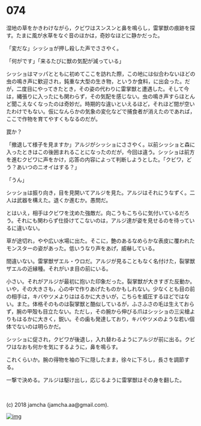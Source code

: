 # 074

湿地の草をかきわけながら，クビワはスンスンと鼻を鳴らし，雷掌獣の痕跡を探す。たまに風が水草をなぐ音のほかは，奇妙なほどに静かだった。  

「変だな」シッショが押し殺した声でささやく。  

「何がです」「来るたびに獣の気配が減っている」  

シッショはマッパとともに初めてここを訪れた際，この地には似合わないほどの虫の鳴き声に歓迎され，鈍重な大型の生き物，というか食料，に出会った。だが，二度目にやってきたとき，その姿の代わりに雷掌獣と遭遇した。そして今は，縄張りに入ったにも関わらず，その気配を感じない。虫の鳴き声すらほとんど聞こえなくなったのは奇妙だ。時期的な違いといえるほど，それほど間が空いたわけでもない。仮になんらかの気象の変化などで捕食者が消えたのであれば，ここで作物を育てやすくもなるのだが。  

罠か？  

「撤退して様子を見ますか」アルジがシッショにささやく。以前シッショと森に入ったときはこの後囲まれることになったのだが，今回は違う。シッショは前方を進むクビワに声をかけ，応答の内容によって判断しようとした。「クビワ，どう？あいつのニオイはする？」  

「うん」  

シッショは振り向き，目を見開いてアルジを見た。アルジはそれにうなずく。二人は武器を構えた。退くか進むか。愚問だ。  

とはいえ，相手はクビワを沈めた強敵だ。向こうもこちらに気付いているだろう。それにも関わらず仕掛けてこないのは，アルジ達が姿を見せるのを待っているに違いない。  

草が途切れ，やや広い水場に出た。そこに，艶のあるなめらかな表皮に覆われたモンスターの姿があった。低いうなり声をあげ，威嚇している。  

間違いない。雷掌獣ザエル・ウロだ。アルジが見ることもなく名付けた，裂掌獣ザエルの近縁種。それがいま目の前にいる。  

小さい。それがアルジが最初に抱いた印象だった。裂掌獣が大きすぎた反動か。いや，その大きさも，心の中で作りあげたものかもしれない。少なくとも目の前の相手は，キバやツメよりははるかに大きいが，こちらを威圧するほどではない。また。体格そのものは裂掌獣と酷似しているが，ふさふさの毛は生えておらず，腕の甲殻も目立たない。ただし，その腕から伸びる爪はシッショの三尖槍よりもはるかに大きく，鋭い。その歯も発達しており，キバやツメのような若い個体でないのは明らかだ。  

シッショに促され，クビワが後退し，入れ替わるようにアルジが前に出る。クビワはなおも何かを気にするように，鼻を鳴らす。  

これくらいか。腕の得物を袖の下に隠したまま，徐々に下ろし，長さを調節する。  

一撃で決める。アルジは駆け出し，応じるように雷掌獣はその身を翻した。  

<br>  
<br>  
(c) 2018 jamcha (jamcha.aa@gmail.com).  

[![img](http://i.creativecommons.org/l/by-nc-sa/4.0/88x31.png)](http://creativecommons.org/licenses/by-nc-sa/4.0/deed)